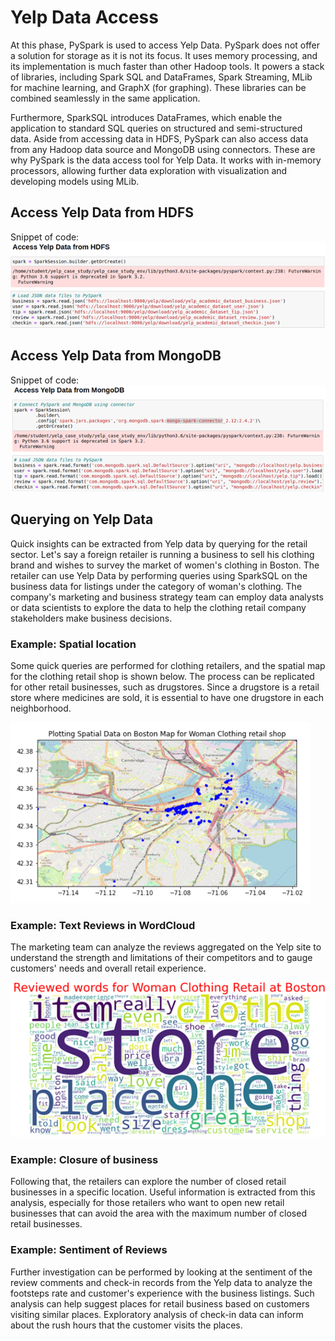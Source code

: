 # Yelp Data Access

At this phase, PySpark is used to access Yelp Data. PySpark does not offer a solution for storage as it is not its focus. It uses memory processing, and its implementation is much faster than other Hadoop tools. It powers a stack of libraries, including Spark SQL and DataFrames, Spark Streaming, MLib for machine learning, and GraphX (for graphing). These libraries can be combined seamlessly in the same application.

Furthermore, SparkSQL introduces DataFrames, which enable the application to standard SQL queries on structured and semi-structured data. Aside from accessing data in HDFS, PySpark can also access data from any Hadoop data source and MongoDB using connectors. These are why PySpark is the data access tool for Yelp Data. It works with in-memory processors, allowing further data exploration with visualization and developing models using MLib. 

## Access Yelp Data from HDFS
Snippet of code: \
![](</!Image/Access_from_HDFS.png>)

## Access Yelp Data from MongoDB
Snippet of code: \
![](</!Image/Access_from_MongoDB.png>)

## Querying on Yelp Data

Quick insights can be extracted from Yelp data by querying for the retail sector. Let's say a foreign retailer is running a business to sell his clothing brand and wishes to survey the market of women's clothing in Boston. The retailer can use Yelp Data by performing queries using SparkSQL on the business data for listings under the category of woman's clothing. The company's marketing and business strategy team can employ data analysts or data scientists to explore the data to help the clothing retail company stakeholders make business decisions. 

### Example: Spatial location
Some quick queries are performed for clothing retailers, and the spatial map for the clothing retail shop is shown below. The process can be replicated for other retail businesses, such as drugstores. Since a drugstore is a retail store where medicines are sold, it is essential to have one drugstore in each neighborhood.

![](</!Image/Example_Spatial_Map.png>)

### Example: Text Reviews in WordCloud
The marketing team can analyze the reviews aggregated on the Yelp site to understand the strength and limitations of their competitors and to gauge customers' needs and overall retail experience.

![](</!Image/Example_WordCloud.png>)

### Example: Closure of business
Following that, the retailers can explore the number of closed retail businesses in a specific location. Useful information is extracted from this analysis, especially for those retailers who want to open new retail businesses that can avoid the area with the maximum number of closed retail businesses. 

### Example: Sentiment of Reviews
Further investigation can be performed by looking at the sentiment of the review comments and check-in records from the Yelp data to analyze the footsteps rate and customer's experience with the business listings. Such analysis can help suggest places for retail business based on customers visiting similar places. Exploratory analysis of check-in data can inform about the rush hours that the customer visits the places.
